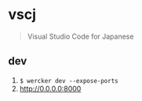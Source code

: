 # vscj

> Visual Studio Code for Japanese

## dev

1. `$ wercker dev --expose-ports`
2. http://0.0.0.0:8000
